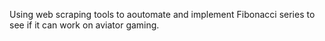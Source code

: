 Using web scraping tools to aoutomate
and implement Fibonacci series to see if it can work on aviator gaming.
